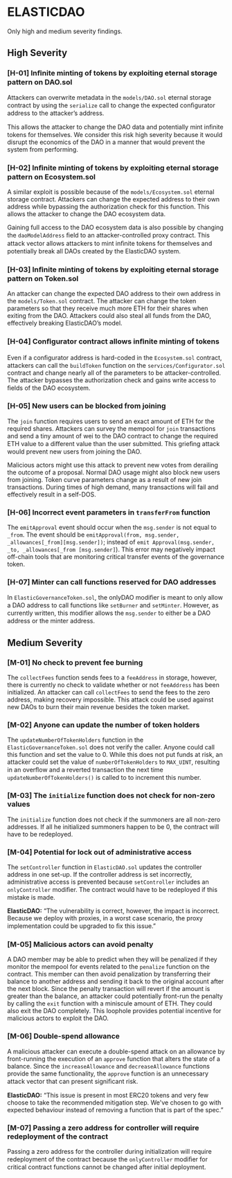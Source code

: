 # ELASTICDAO

Only high and medium severity findings.

## High Severity

### [H-01] Inﬁnite minting of tokens by exploiting eternal storage pattern on DAO.sol

Attackers can overwrite metadata in the `models/DAO.sol` eternal storage contract by using the `serialize` call to change the expected conﬁgurator address to the attacker’s address.

This allows the attacker to change the DAO data and potentially mint inﬁnite tokens for themselves. We consider this risk high severity because it would disrupt the economics of the DAO in a manner that would prevent the system from performing.

### [H-02] Inﬁnite minting of tokens by exploiting eternal storage pattern on Ecosystem.sol

A similar exploit is possible because of the `models/Ecosystem.sol` eternal storage contract. Attackers can change the expected address to their own address while bypassing the authorization check for this function. This allows the attacker to change the DAO ecosystem data.

Gaining full access to the DAO ecosystem data is also possible by changing the `daoModelAddress` ﬁeld to an attacker-controlled proxy contract. This attack vector allows
attackers to mint inﬁnite tokens for themselves and potentially break all DAOs created by the ElasticDAO system.

### [H-03] Inﬁnite minting of tokens by exploiting eternal storage pattern on Token.sol

An attacker can change the expected DAO address to their own address in the `models/Token.sol` contract. The attacker can change the token parameters so that they receive much more ETH for their shares when exiting from the DAO. Attackers could also steal all funds from the DAO, effectively breaking ElasticDAO’s model.

### [H-04] Conﬁgurator contract allows inﬁnite minting of tokens

Even if a conﬁgurator address is hard-coded in the `Ecosystem.sol` contract, attackers can call the `buildToken` function on the `services/Configurator.sol` contract and change nearly all of the parameters to be attacker-controlled. The attacker bypasses the authorization check and gains write access to ﬁelds of the DAO ecosystem.

### [H-05] New users can be blocked from joining

The `join` function requires users to send an exact amount of ETH for the required shares. Attackers can survey the mempool for `join` transactions and send a tiny amount of wei to the DAO contract to change the required ETH value to a different value than the user submitted. This grieﬁng attack would prevent new users from joining the DAO.

Malicious actors might use this attack to prevent new votes from derailing the outcome of a proposal. Normal DAO usage might also block new users from joining. Token curve parameters change as a result of new join transactions. During times of high demand, many transactions will fail and effectively result in a self-DOS.

### [H-06] Incorrect event parameters in `transferFrom` function

The `emitApproval` event should occur when the `msg.sender` is not equal to `_from`. The event should be `emitApproval(from, msg.sender, _allowances[_from][msg.sender])`; instead of `emit Approval(msg.sender, _to, _allowances[_from [msg.sender]`). This error may negatively impact off-chain tools that are monitoring critical transfer events of the governance token.

### [H-07] Minter can call functions reserved for DAO addresses

In `ElasticGovernanceToken.sol`, the onlyDAO modiﬁer is meant to only allow a DAO address to call functions like `setBurner` and `setMinter`. However, as currently written, this modiﬁer allows the `msg.sender` to either be a DAO address or the minter address.

## Medium Severity

### [M-01] No check to prevent fee burning

The `collectFees` function sends fees to a `feeAddress` in storage, however, there is currently no check to validate whether or not `feeAddress` has been initialized. An attacker can call `collectFees` to send the fees to the zero address, making recovery impossible. This attack could be used against new DAOs to burn their main revenue besides the token market.

### [M-02] Anyone can update the number of token holders

The `updateNumberOfTokenHolders` function in the `ElasticGovernanceToken.sol` does not verify the caller. Anyone could call this function and set the value to 0. While this does not put funds at risk, an attacker could set the value of `numberOfTokenHolders` to `MAX_UINT`,
resulting in an overﬂow and a reverted transaction the next time `updateNumberOfTokenHolders()` is called to to increment this number.

### [M-03] The `initialize` function does not check for non-zero values

The `initialize` function does not check if the summoners are all non-zero addresses. If all he initialized summoners happen to be 0, the contract will have to be redeployed.

### [M-04] Potential for lock out of administrative access

The `setController` function in `ElasticDAO.sol` updates the controller address in one set-up. If the controller address is set incorrectly, administrative access is prevented because `setController` includes an `onlyController` modiﬁer. The contract would have to be redeployed if this mistake is made.

**ElasticDAO:** “The vulnerability is correct, however, the impact is incorrect. Because we deploy with proxies, in a worst case scenario, the proxy implementation could be upgraded to ﬁx this issue.”

### [M-05] Malicious actors can avoid penalty

A DAO member may be able to predict when they will be penalized if they monitor the mempool for events related to the `penalize` function on the contract. This member can then avoid penalization by transferring their balance to another address and sending it back to the original account after the next block. Since the penalty transaction will revert if the amount is greater than the balance, an attacker could potentially front-run the penalty by calling the `exit` function with a miniscule amount of ETH. They could also exit the DAO completely. This loophole provides potential incentive for malicious actors to exploit the DAO.

### [M-06] Double-spend allowance

A malicious attacker can execute a double-spend attack on an allowance by front-running the execution of an `approve` function that alters the state of a balance. Since the `increaseAllowance` and `decreaseAllowance` functions provide the same functionality, the `approve` function is an unnecessary attack vector that can present signiﬁcant risk.

**ElasticDAO:** “This issue is present in most ERC20 tokens and very few choose to take the recommended mitigation step. We've chosen to go with expected behaviour instead of removing a function that is part of the spec.”

### [M-07] Passing a zero address for controller will require redeployment of the contract

Passing a zero address for the controller during initialization will require redeployment of the contract because the `onlyController` modiﬁer for critical contract functions cannot be changed after initial deployment.
